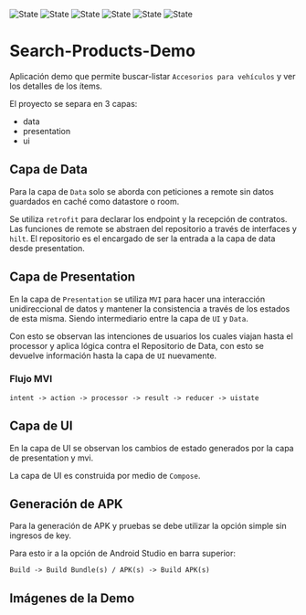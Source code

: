 
![State](https://img.shields.io/badge/kotlin-v1.7.0-blueviolet)
![State](https://img.shields.io/badge/gradle-v7.5-blue)
![State](https://img.shields.io/badge/retrofit-v2.9.0-brightgreen)
![State](https://img.shields.io/badge/hilt-v2.44-brightgreen)
![State](https://img.shields.io/badge/compose-v1.3.3-brightgreen)
![State](https://img.shields.io/badge/mockk-v1.12.0-brightgreen)

# Search-Products-Demo

Aplicación demo que permite buscar-listar `Accesorios para vehículos` y ver los detalles de los ítems.

El proyecto se separa en 3 capas:

- data
- presentation
- ui

## Capa de Data

Para la capa de `Data` solo se aborda con peticiones a remote sin datos guardados en caché como datastore o room.

Se utiliza `retrofit` para declarar los endpoint y la recepción de contratos. Las funciones de remote se abstraen del repositorio a través de interfaces y `hilt`. El repositorio es el encargado de ser la entrada a la capa de data desde presentation.

## Capa de Presentation

En la capa de `Presentation` se utiliza `MVI` para hacer una interacción unidireccional de datos y mantener la consistencia a través de los estados de esta misma. Siendo intermediario entre la capa de `UI` y `Data`.

Con esto se observan las intenciones de usuarios los cuales viajan hasta el processor y aplica lógica contra el Repositorio de Data, con esto se devuelve información hasta la capa de `UI` nuevamente.

### Flujo MVI

```intent -> action -> processor -> result -> reducer -> uistate```

## Capa de UI

En la capa de UI se observan los cambios de estado generados por la capa de presentation y mvi.

La capa de UI es construida por medio de `Compose`.

## Generación de APK

Para la generación de APK y pruebas se debe utilizar la opción simple sin ingresos de key.

Para esto ir a la opción de Android Studio en barra superior:

```Build -> Build Bundle(s) / APK(s) -> Build APK(s)```

## Imágenes de la Demo
